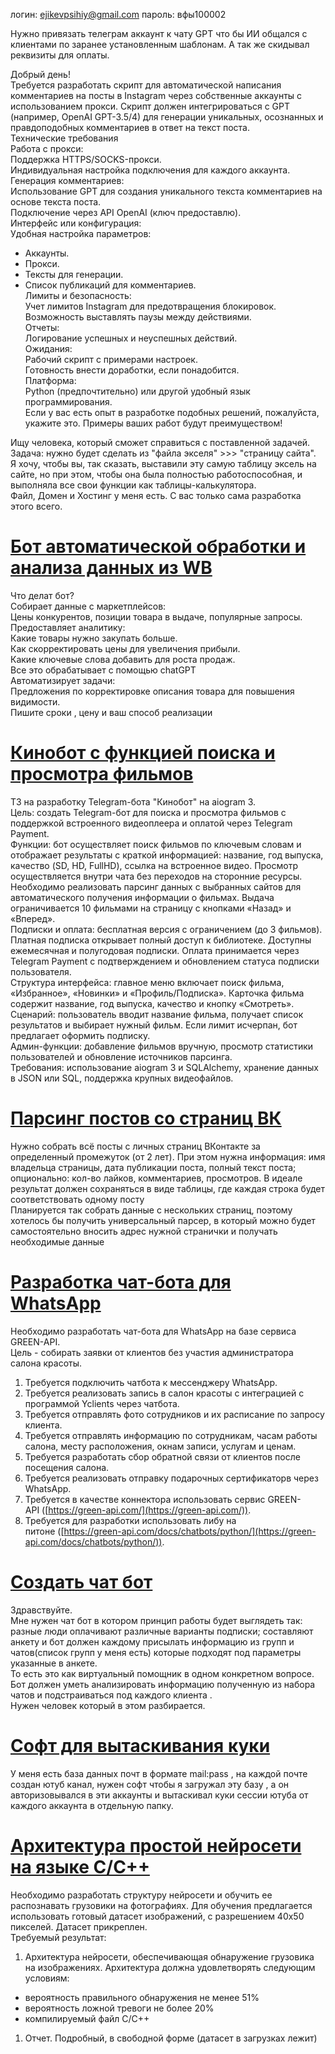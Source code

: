 логин: ejikevpsihiy@gmail.com
пароль: вфы100002

Нужно привязать телеграм аккаунт к чату GPT что бы ИИ общался с клиентами по заранее установленным шаблонам. А так же скидывал реквизиты для оплаты.



Добрый день!  
Требуется разработать скрипт для автоматической написания комментариев на посты в Instagram через собственные аккаунты с использованием прокси. Скрипт должен интегрироваться с GPT (например, OpenAI GPT-3.5/4) для генерации уникальных, осознанных и правдоподобных комментариев в ответ на текст поста.  
Технические требования  
Работа с прокси:  
Поддержка HTTPS/SOCKS-прокси.  
Индивидуальная настройка подключения для каждого аккаунта.  
Генерация комментариев:  
Использование GPT для создания уникального текста комментариев на основе текста поста.  
Подключение через API OpenAI (ключ предоставлю).  
Интерфейс или конфигурация:  
Удобная настройка параметров:  
- Аккаунты.  
- Прокси.  
- Тексты для генерации.  
- Список публикаций для комментариев.  
Лимиты и безопасность:  
Учет лимитов Instagram для предотвращения блокировок.  
Возможность выставлять паузы между действиями.  
Отчеты:  
Логирование успешных и неуспешных действий.  
Ожидания:  
Рабочий скрипт с примерами настроек.  
Готовность внести доработки, если понадобится.  
Платформа:  
Python (предпочтительно) или другой удобный язык программирования.  
Если у вас есть опыт в разработке подобных решений, пожалуйста, укажите это. Примеры ваших работ будут преимуществом!








Ищу человека, который сможет справиться с поставленной задачей. Задача: нужно будет сделать из "файла экселя" >>> "страницу сайта".   
Я хочу, чтобы вы, так сказать, выставили эту самую таблицу эксель на сайте, но при этом, чтобы она была полностью работоспособная, и выполняла все свои функции как таблицы-калькулятора.  
Файл, Домен и Хостинг у меня есть. С вас только сама разработка этого всего.



# [Бот автоматической обработки и анализа данных из WB](https://kwork.ru/projects/2689138)

Что делат бот?  
Собирает данные с маркетплейсов:  
Цены конкурентов, позиции товара в выдаче, популярные запросы.  
Предоставляет аналитику:  
Какие товары нужно закупать больше.  
Как скорректировать цены для увеличения прибыли.  
Какие ключевые слова добавить для роста продаж.  
Все это обрабатывает с помощью chatGPT  
Автоматизирует задачи:  
Предложения по корректировке описания товара для повышения видимости.  
Пишите сроки , цену и ваш способ реализации


# [Кинобот с функцией поиска и просмотра фильмов](https://kwork.ru/projects/2699514)

ТЗ на разработку Telegram-бота "Кинобот" на aiogram 3.  
Цель: создать Telegram-бот для поиска и просмотра фильмов с поддержкой встроенного видеоплеера и оплатой через Telegram Payment.  
Функции: бот осуществляет поиск фильмов по ключевым словам и отображает результаты с краткой информацией: название, год выпуска, качество (SD, HD, FullHD), ссылка на встроенное видео. Просмотр осуществляется внутри чата без переходов на сторонние ресурсы. Необходимо реализовать парсинг данных с выбранных сайтов для автоматического получения информации о фильмах. Выдача ограничивается 10 фильмами на страницу с кнопками «Назад» и «Вперед».  
Подписки и оплата: бесплатная версия с ограничением (до 3 фильмов). Платная подписка открывает полный доступ к библиотеке. Доступны ежемесячная и полугодовая подписки. Оплата принимается через Telegram Payment с подтверждением и обновлением статуса подписки пользователя.  
Структура интерфейса: главное меню включает поиск фильма, «Избранное», «Новинки» и «Профиль/Подписка». Карточка фильма содержит название, год выпуска, качество и кнопку «Смотреть».  
Сценарий: пользователь вводит название фильма, получает список результатов и выбирает нужный фильм. Если лимит исчерпан, бот предлагает оформить подписку.  
Админ-функции: добавление фильмов вручную, просмотр статистики пользователей и обновление источников парсинга.  
Требования: использование aiogram 3 и SQLAlchemy, хранение данных в JSON или SQL, поддержка крупных видеофайлов.


# [Парсинг постов со страниц ВК](https://kwork.ru/projects/2705589)

Нужно собрать всё посты с личных страниц ВКонтакте за определенный промежуток (от 2 лет). При этом нужна информация: имя владельца страницы, дата публикации поста, полный текст поста; опционально: кол-во лайков, комментариев, просмотров. В идеале результат должен сохраняться в виде таблицы, где каждая строка будет соответствовать одному посту  
Планируется так собрать данные с нескольких страниц, поэтому хотелось бы получить универсальный парсер, в который можно будет самостоятельно вносить адрес нужной странички и получать необходимые данные


# [Разработка чат-бота для WhatsApp](https://kwork.ru/projects/2720128)

Необходимо разработать чат-бота для WhatsApp на базе сервиса GREEN-API.  
Цель - собирать заявки от клиентов без участия администратора салона красоты.  
1. Требуется подключить чатбота к мессенджеру WhatsApp.  
2. Требуется реализовать запись в салон красоты с интеграцией с программой Yclients через чатбота.  
3. Требуется отправлять фото сотрудников и их расписание по запросу клиента.  
4. Требуется отправлять информацию по сотрудникам, часам работы салона, месту расположения, окнам записи, услугам и ценам.  
5. Требуется разработать сбор обратной связи от клиентов после посещения салона.  
6. Требуется реализовать отправку подарочных сертификаторв через WhatsApp.  
7. Требуется в качестве коннектора использовать сервис GREEN-API ([https://green-api.com/](https://green-api.com/)).  
8. Требуется для разработки использовать либу на питоне ([https://green-api.com/docs/chatbots/python/](https://green-api.com/docs/chatbots/python/)).


# [Создать чат бот](https://kwork.ru/projects/2731694)

Здравствуйте.  
Мне нужен чат бот в котором принцип работы будет выглядеть так: разные люди оплачивают различные варианты подписки; составляют анкету и бот должен каждому присылать информацию из групп и чатов(список групп у меня есть) которые подходят под параметры указанные в анкете.  
То есть это как виртуальный помощник в одном конкретном вопросе. Бот должен уметь анализировать информацию полученную из набора чатов и подстраиваться под каждого клиента .  
Нужен человек который в этом разбирается.


# [Софт для вытаскивания куки](https://kwork.ru/projects/2731657)

У меня есть база данных почт в формате mail:pass , на каждой почте создан ютуб канал, нужен софт чтобы я загружал эту базу , а он авторизовывался в эти аккаунты и вытаскивал куки сессии ютуба от каждого аккаунта в отдельную папку.


# [Архитектура простой нейросети на языке С/С++](https://kwork.ru/projects/2731630)

Необходимо разработать структуру нейросети и обучить ее распознавать грузовики на фотографиях. Для обучения предлагается использовать готовый датасет изображений, с разрешением 40х50 пикселей. Датасет прикреплен.  
Требуемый результат:  
1. Архитектура нейросети, обеспечивающая обнаружение грузовика на изображениях. Архитектура должна удовлетворять следующим условиям:  
- вероятность правильного обнаружения не менее 51%  
- вероятность ложной тревоги не более 20%  
- компилируемый файл C/C++  
1. Отчет. Подробный, в свободной форме
(датасет в загрузках лежит)